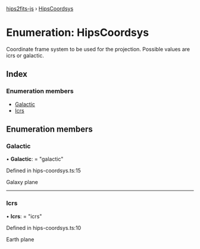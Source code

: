 [hips2fits-js](https://github.com/lloydevans/hips2fits-js/tree/master/docs/api/README.md) › [HipsCoordsys](https://github.com/lloydevans/hips2fits-js/tree/master/docs/api/enums/hipscoordsys.md)

# Enumeration: HipsCoordsys

Coordinate frame system to be used for the projection.
Possible values are icrs or galactic.

## Index

### Enumeration members

* [Galactic](https://github.com/lloydevans/hips2fits-js/tree/master/docs/api/enums/hipscoordsys.md#galactic)
* [Icrs](https://github.com/lloydevans/hips2fits-js/tree/master/docs/api/enums/hipscoordsys.md#icrs)

## Enumeration members

###  Galactic

• **Galactic**: = "galactic"

Defined in hips-coordsys.ts:15

Galaxy plane

___

###  Icrs

• **Icrs**: = "icrs"

Defined in hips-coordsys.ts:10

Earth plane
